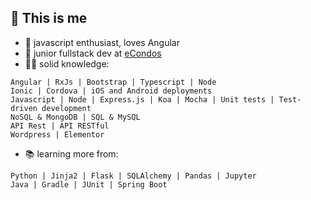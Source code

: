 ## :ghost: This is me
- 🧠 javascript enthusiast, loves Angular
- :office: junior fullstack dev at [eCondos](https://econdos.com.br)
- 👨‍💻 solid knowledge:
```
Angular | RxJs | Bootstrap | Typescript | Node
Ionic | Cordova | iOS and Android deployments
Javascript | Node | Express.js | Koa | Mocha | Unit tests | Test-driven development
NoSQL & MongoDB | SQL & MySQL
API Rest | API RESTful
Wordpress | Elementor

```
- 📚 learning more from:
```
Python | Jinja2 | Flask | SQLAlchemy | Pandas | Jupyter
Java | Gradle | JUnit | Spring Boot
```
